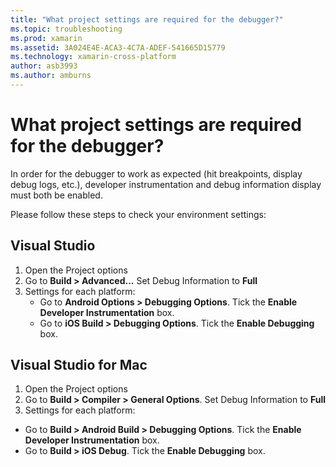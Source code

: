```yaml
---
title: "What project settings are required for the debugger?"
ms.topic: troubleshooting
ms.prod: xamarin
ms.assetid: 3A024E4E-ACA3-4C7A-ADEF-541665D15779
ms.technology: xamarin-cross-platform
author: asb3993
ms.author: amburns
---
```


# What project settings are required for the debugger?

In order for the debugger to work as expected (hit breakpoints, display debug logs, etc.), developer instrumentation and debug information display must both be enabled.

Please follow these steps to check your environment settings:

## Visual Studio
1. Open the Project options
2. Go to **Build > Advanced...** Set Debug Information to **Full**
3. Settings for each platform:
   - Go to **Android Options > Debugging Options**. Tick the **Enable Developer Instrumentation** box.
   - Go to **iOS Build > Debugging Options**. Tick the **Enable Debugging** box.

## Visual Studio for Mac
1. Open the Project options
2. Go to **Build > Compiler > General Options**. Set Debug Information to **Full**
3. Settings for each platform:
  - Go to **Build > Android Build > Debugging Options**. Tick the **Enable Developer Instrumentation** box.
  - Go to **Build > iOS Debug**. Tick the **Enable Debugging** box.

